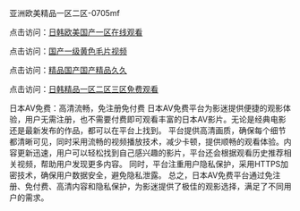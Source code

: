 亚洲欧美精品一区二区-0705mf

点击访问：<a href="https://gfd-5xg.pages.dev/">日韩欧美国产一区在线观看</a>

点击访问：<a href="https://fdhf-454.pages.dev/">国产一级黄色毛片视频</a>

点击访问：<a href="https://bered.pages.dev/">精品国产国产精品久久</a>

点击访问：<a href="https://rtj-3zo.pages.dev/">日韩精品一区二区三区免费观看</a>

日本AV免费：高清流畅，免注册免付费
日本AV免费平台为影迷提供便捷的观影体验，用户无需注册，也不需要付费即可观看丰富的日本AV影片。无论是经典电影还是最新发布的作品，都可以在平台上找到。
平台提供高清画质，确保每个细节都清晰可见，同时采用流畅的视频播放技术，减少卡顿，提供顺畅的观看体验。内容更新迅速，用户可以轻松找到自己感兴趣的影片，平台还会根据观看历史推荐相关视频，帮助用户发现更多内容。
同时，平台注重用户隐私保护，采用HTTPS加密技术，确保用户数据安全，避免隐私泄露。
总之，日本AV免费平台通过免注册、免付费、高清内容和隐私保护，为影迷提供了极佳的观影选择，满足了不同用户的需求。

<span style="display:none;">[Canonical link](https://github.com/x20250705/x10 ）</span>



